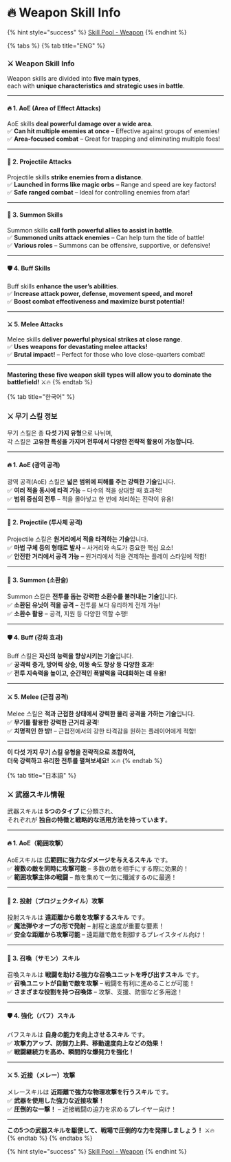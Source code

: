 # 🔥 Weapon Skill Info

{% hint style="success" %}
[Skill Pool - Weapon](skill-pool-weapon.md)
{% endhint %}

{% tabs %}
{% tab title="ENG" %}
### ⚔️ **Weapon Skill Info**

Weapon skills are divided into **five main types**,\
each with **unique characteristics and strategic uses in battle**.

***

#### 🔥 **1. AoE (Area of Effect Attacks)**

AoE skills **deal powerful damage over a wide area**.\
✅ **Can hit multiple enemies at once** – Effective against groups of enemies!\
✅ **Area-focused combat** – Great for trapping and eliminating multiple foes!

***

#### 🎯 **2. Projectile Attacks**

Projectile skills **strike enemies from a distance**.\
✅ **Launched in forms like magic orbs** – Range and speed are key factors!\
✅ **Safe ranged combat** – Ideal for controlling enemies from afar!

***

#### 🐉 **3. Summon Skills**

Summon skills **call forth powerful allies to assist in battle**.\
✅ **Summoned units attack enemies** – Can help turn the tide of battle!\
✅ **Various roles** – Summons can be offensive, supportive, or defensive!

***

#### 🛡️ **4. Buff Skills**

Buff skills **enhance the user’s abilities**.\
✅ **Increase attack power, defense, movement speed, and more!**\
✅ **Boost combat effectiveness and maximize burst potential!**

***

#### ⚔️ **5. Melee Attacks**

Melee skills **deliver powerful physical strikes at close range**.\
✅ **Uses weapons for devastating melee attacks!**\
✅ **Brutal impact!** – Perfect for those who love close-quarters combat!

***

**Mastering these five weapon skill types will allow you to dominate the battlefield!** ⚔️🔥
{% endtab %}

{% tab title="한국어" %}
### ⚔️ **무기 스킬 정보**

무기 스킬은 총 **다섯 가지 유형**으로 나뉘며,\
각 스킬은 **고유한 특성을 가지며 전투에서 다양한 전략적 활용이 가능합니다.**

***

#### 🔥 **1. AoE (광역 공격)**

광역 공격(AoE) 스킬은 **넓은 범위에 피해를 주는 강력한 기술**입니다.\
✅ **여러 적을 동시에 타격 가능** – 다수의 적을 상대할 때 효과적!\
✅ **범위 중심의 전투** – 적을 몰아넣고 한 번에 처리하는 전략이 유용!

***

#### 🎯 **2. Projectile (투사체 공격)**

Projectile 스킬은 **원거리에서 적을 타격하는 기술**입니다.\
✅ **마법 구체 등의 형태로 발사** – 사거리와 속도가 중요한 핵심 요소!\
✅ **안전한 거리에서 공격 가능** – 원거리에서 적을 견제하는 플레이 스타일에 적합!

***

#### 🐉 **3. Summon (소환술)**

Summon 스킬은 **전투를 돕는 강력한 소환수를 불러내는 기술**입니다.\
✅ **소환된 유닛이 적을 공격** – 전투를 보다 유리하게 전개 가능!\
✅ **소환수 활용** – 공격, 지원 등 다양한 역할 수행!

***

#### 🛡️ **4. Buff (강화 효과)**

Buff 스킬은 **자신의 능력을 향상시키는 기술**입니다.\
✅ **공격력 증가, 방어력 상승, 이동 속도 향상 등 다양한 효과**!\
✅ **전투 지속력을 높이고, 순간적인 폭발력을 극대화하는 데 유용!**

***

#### ⚔️ **5. Melee (근접 공격)**

Melee 스킬은 **적과 근접한 상태에서 강력한 물리 공격을 가하는 기술**입니다.\
✅ **무기를 활용한 강력한 근거리 공격**!\
✅ **치명적인 한 방!** – 근접전에서의 강한 타격감을 원하는 플레이어에게 적합!

***

**이 다섯 가지 무기 스킬 유형을 전략적으로 조합하여,**\
**더욱 강력하고 유리한 전투를 펼쳐보세요!** ⚔️🔥
{% endtab %}

{% tab title="日本語" %}
### ⚔️ **武器スキル情報**

武器スキルは **5つのタイプ** に分類され、\
それぞれが **独自の特徴と戦略的な活用方法を持っています**。

***

#### 🔥 **1. AoE（範囲攻撃）**

AoEスキルは **広範囲に強力なダメージを与えるスキル** です。\
✅ **複数の敵を同時に攻撃可能** – 多数の敵を相手にする際に効果的！\
✅ **範囲攻撃主体の戦闘** – 敵を集めて一気に殲滅するのに最適！

***

#### 🎯 **2. 投射（プロジェクタイル）攻撃**

投射スキルは **遠距離から敵を攻撃するスキル** です。\
✅ **魔法弾やオーブの形で発射** – 射程と速度が重要な要素！\
✅ **安全な距離から攻撃可能** – 遠距離で敵を制御するプレイスタイル向け！

***

#### 🐉 **3. 召喚（サモン）スキル**

召喚スキルは **戦闘を助ける強力な召喚ユニットを呼び出すスキル** です。\
✅ **召喚ユニットが自動で敵を攻撃** – 戦闘を有利に進めることが可能！\
✅ **さまざまな役割を持つ召喚体** – 攻撃、支援、防御など多用途！

***

#### 🛡️ **4. 強化（バフ）スキル**

バフスキルは **自身の能力を向上させるスキル** です。\
✅ **攻撃力アップ、防御力上昇、移動速度向上などの効果！**\
✅ **戦闘継続力を高め、瞬間的な爆発力を強化！**

***

#### ⚔️ **5. 近接（メレー）攻撃**

メレースキルは **近距離で強力な物理攻撃を行うスキル** です。\
✅ **武器を使用した強力な近接攻撃！**\
✅ **圧倒的な一撃！** – 近接戦闘の迫力を求めるプレイヤー向け！

***

**この5つの武器スキルを駆使して、戦場で圧倒的な力を発揮しましょう！** ⚔️🔥
{% endtab %}
{% endtabs %}

{% hint style="success" %}
[Skill Pool - Weapon](skill-pool-weapon.md)
{% endhint %}

